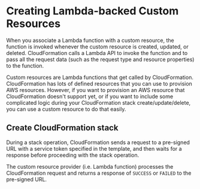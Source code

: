 # Creating Lambda-backed Custom Resources

When you associate a Lambda function with a custom resource, the function is invoked whenever the custom resource is created, updated, or deleted. CloudFormation calls a Lambda API to invoke the function and to pass all the request data (such as the request type and resource properties) to the function.

Custom resources are Lambda functions that get called by CloudFormation. CloudFormation has lots of defined resources that you can use to provision AWS resources. However, if you want to provision an AWS resource that CloudFormation doesn't support yet, or if you want to include some complicated logic during your CloudFormation stack create/update/delete, you can use a custom resource to do that easily.

## Create CloudFormation stack

During a stack operation, CloudFormation sends a request to a pre-signed URL with a service token specified in the template, and then waits for a response before proceeding with the stack operation.

The custom resource provider (i.e. Lambda function) processes the CloudFormation request and returns a response of `SUCCESS` or `FAILED` to the pre-signed URL.
